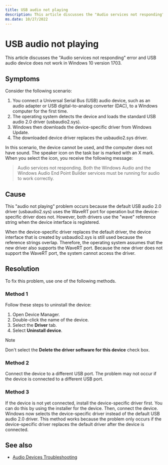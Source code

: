 ```yaml
---
title: USB audio not playing
description: This article discusses the "Audio services not responding" error.
ms.date: 10/27/2022
---
```


# USB audio not playing

This article discusses the "Audio services not responding" error and USB audio device does not work in Windows 10 version 1703.

## Symptoms

Consider the following scenario:

1. You connect a Universal Serial Bus (USB) audio device, such as an audio adapter or USB digital-to-analog converter (DAC), to a Windows computer for the first time.
2. The operating system detects the device and loads the standard USB audio 2.0 driver (usbaudio2.sys).
3. Windows then downloads the device-specific driver from Windows Update.
4. The downloaded device driver replaces the usbaudio2.sys driver.

In this scenario, the device cannot be used, and the computer does not have sound. The speaker icon on the task bar is marked with an X mark. When you select the icon, you receive the following message:

> Audio services not responding. Both the Windows Audio and the Windows Audio End Point Builder services must be running for audio to work correctly.

## Cause

This "audio not playing" problem occurs because the default USB audio 2.0 driver (usbaudio2.sys) uses the WaveRT port for operation but the device-specific driver does not. However, both drivers use the "wave" reference string when the device interface is registered.

When the device-specific driver replaces the default driver, the device interface that is created by usbaudio2.sys is still used because the reference strings overlap. Therefore, the operating system assumes that the new driver also supports the WaveRT port. Because the new driver does not support the WaveRT port, the system cannot access the driver.

## Resolution

To fix this problem, use one of the following methods.

### Method 1

Follow these steps to uninstall the device:

1. Open Device Manager.
1. Double-click the name of the device.
1. Select the **Driver** tab.
1. Select **Uninstall device**.

> [!NOTE]
> Don't select the **Delete the driver software for this device** check box.

### Method 2

Connect the device to a different USB port. The problem may not occur if the device is connected to a different USB port.

### Method 3

If the device is not yet connected, install the device-specific driver first. You can do this by using the installer for the device. Then, connect the device. Windows now selects the device-specific driver instead of the default USB audio 2.0 driver. This method works because the problem only occurs if the device-specific driver replaces the default driver after the device is connected.

## See also

- [Audio Devices Troubleshooting](audio-devices-troubleshooting.md)
